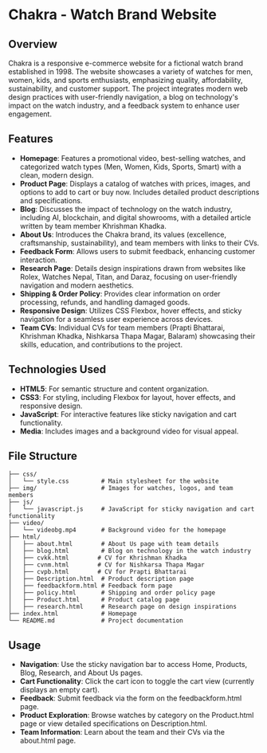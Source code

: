 # Chakra - Watch Brand Website

## Overview
Chakra is a responsive e-commerce website for a fictional watch brand established in 1998. The website showcases a variety of watches for men, women, kids, and sports enthusiasts, emphasizing quality, affordability, sustainability, and customer support. The project integrates modern web design practices with user-friendly navigation, a blog on technology's impact on the watch industry, and a feedback system to enhance user engagement.

## Features
- **Homepage**: Features a promotional video, best-selling watches, and categorized watch types (Men, Women, Kids, Sports, Smart) with a clean, modern design.
- **Product Page**: Displays a catalog of watches with prices, images, and options to add to cart or buy now. Includes detailed product descriptions and specifications.
- **Blog**: Discusses the impact of technology on the watch industry, including AI, blockchain, and digital showrooms, with a detailed article written by team member Khrishman Khadka.
- **About Us**: Introduces the Chakra brand, its values (excellence, craftsmanship, sustainability), and team members with links to their CVs.
- **Feedback Form**: Allows users to submit feedback, enhancing customer interaction.
- **Research Page**: Details design inspirations drawn from websites like Rolex, Watches Nepal, Titan, and Daraz, focusing on user-friendly navigation and modern aesthetics.
- **Shipping & Order Policy**: Provides clear information on order processing, refunds, and handling damaged goods.
- **Responsive Design**: Utilizes CSS Flexbox, hover effects, and sticky navigation for a seamless user experience across devices.
- **Team CVs**: Individual CVs for team members (Prapti Bhattarai, Khrishman Khadka, Nishkarsa Thapa Magar, Balaram) showcasing their skills, education, and contributions to the project.

## Technologies Used
- **HTML5**: For semantic structure and content organization.
- **CSS3**: For styling, including Flexbox for layout, hover effects, and responsive design.
- **JavaScript**: For interactive features like sticky navigation and cart functionality.
- **Media**: Includes images and a background video for visual appeal.

## File Structure
```plaintext
├── css/
│   └── style.css         # Main stylesheet for the website
├── img/                  # Images for watches, logos, and team members
├── js/
│   └── javascript.js     # JavaScript for sticky navigation and cart functionality
├── video/
│   └── videobg.mp4       # Background video for the homepage
├── html/
│   ├── about.html        # About Us page with team details
│   ├── blog.html         # Blog on technology in the watch industry
│   ├── cvkk.html        # CV for Khrishman Khadka
│   ├── cvnm.html        # CV for Nishkarsa Thapa Magar
│   ├── cvpb.html        # CV for Prapti Bhattarai
│   ├── Description.html  # Product description page
│   ├── feedbackform.html # Feedback form page
│   ├── policy.html       # Shipping and order policy page
│   ├── Product.html      # Product catalog page
│   ├── research.html     # Research page on design inspirations
├── index.html            # Homepage
└── README.md             # Project documentation
```
## Usage
- **Navigation**: Use the sticky navigation bar to access Home, Products, Blog, Research, and About Us pages.
- **Cart Functionality**: Click the cart icon to toggle the cart view (currently displays an empty cart).
- **Feedback**: Submit feedback via the form on the feedbackform.html page.
- **Product Exploration**: Browse watches by category on the Product.html page or view detailed specifications on Description.html.
- **Team Information**: Learn about the team and their CVs via the about.html page.
